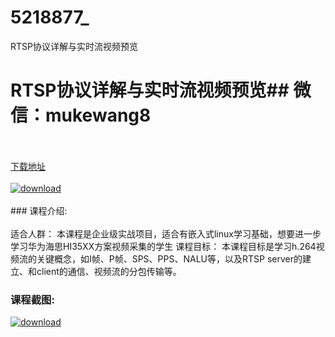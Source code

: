 # 5218877_
RTSP协议详解与实时流视频预览
# RTSP协议详解与实时流视频预览## 微信：mukewang8
<br/></br>[下载地址](http://www.36tz.cn/article/5218877 "下载地址")
<br/></br>[![download](http://36tz.cn/muke_img/2021_03_1-32-300x170.png "下载地址")](http://www.36tz.cn/article/5218877 "下载地址")
<br/></br>### 课程介绍:<br/></br>适合人群：
本课程是企业级实战项目，适合有嵌入式linux学习基础，想要进一步学习华为海思HI35XX方案视频采集的学生
课程目标：
本课程目标是学习h.264视频流的关键概念，如I帧、P帧、SPS、PPS、NALU等，以及RTSP server的建立、和client的通信、视频流的分包传输等。

### 课程截图:
[![download](http://36tz.cn/muke_img/2021_03_2-30.png "下载地址")](http://www.36tz.cn/article/5218877 "下载地址")
